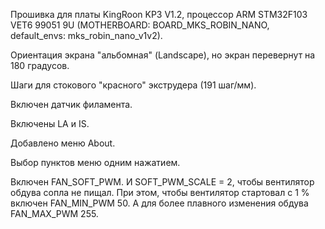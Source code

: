 Прошивка для платы KingRoon KP3 V1.2, процессор ARM STM32F103 VET6 99051 9U (MOTHERBOARD: BOARD_MKS_ROBIN_NANO, default_envs: mks_robin_nano_v1v2).

Ориентация экрана "альбомная" (Landscape), но экран перевернут на 180 градусов.

Шаги для стокового "красного" экструдера (191 шаг/мм).

Включен датчик филамента.

Включены LA и IS.

Добавлено меню About.

Выбор пунктов меню одним нажатием.

Включен FAN_SOFT_PWM. И SOFT_PWM_SCALE = 2, чтобы вентилятор обдува сопла не пищал.
При этом, чтобы вентилятор стартовал с 1 % включен FAN_MIN_PWM 50. А для более плавного изменения обдува FAN_MAX_PWM 255.
